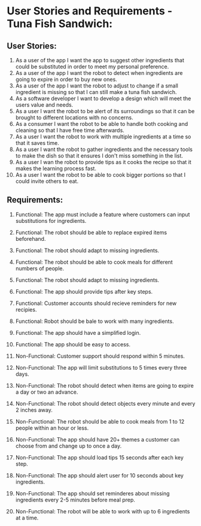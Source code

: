 # User Stories and Requirements - Tuna Fish Sandwich:

## User Stories:
1. As a user of the app I want the app to suggest other ingredients that could be substituted in order to meet my personal preference.
2. As a user of the app I want the robot to detect when ingredients are going to expire in order to buy new ones.
3. As a user of the app I want the robot to adjust to change if a small ingredient is missing so that I can still make a tuna fish sandwich.
4. As a software developer I want to develop a design which will meet the users value and needs.
5. As a user I want the robot to be alert of its surroundings so that it can be brought to different locations with no concerns.
6. As a consumer I want the robot to be able to handle both cooking and cleaning so that I have free time afterwards.
7. As a user I want the robot to work with multiple ingredients at a time so that it saves time.
8. As a user I want the robot to gather ingredients and the necessary tools to make the dish so that it ensures I don't miss something in the list.
9. As a user I wan the robot to provide tips as it cooks the recipe so that it makes the learning process fast.
10. As a user I want the robot to be able to cook bigger portions so that I could invite others to eat.

## Requirements:
1. Functional: The app must include a feature where customers can input substitutions for ingredients.
2. Functional: The robot should be able to replace expired items beforehand.
3. Functional: The robot should adapt to missing ingredients.
4. Functional: The robot should be able to cook meals for different numbers of people.
5. Functional: The robot should adapt to missing ingredients.
6. Functional: The app should provide tips after key steps.
7. Functional: Customer accounts should recieve reminders for new recipies.
8. Functional: Robot should be bale to work with many ingredients.
9. Functional: The app should have a simplified login.
10. Functional: The app should be easy to access. 

1. Non-Functional: Customer support should respond within 5 minutes.
2. Non-Functional: The app will limit substitutions to 5 times every three days.
3. Non-Functional: The robot should detect when items are going to expire a day or two an advance.
4. Non-Functional: The robot should detect objects every minute and every 2 inches away.
5. Non-Functional: The robot should be able to cook meals from 1 to 12 people within an hour or less.
6. Non-Functional: The app should have 20+ themes a customer can choose from and change up to once a day.
7. Non-Functional: The app should load tips 15 seconds after each key step.
8. Non-Functional: The app should alert user for 10 seconds about key ingredients.
9. Non-Functional: The app should set reminderes about missing ingredients every 2-5 minutes before meal prep.
10. Non-Functional: The robot will be able to work with up to 6 ingredients at a time.
